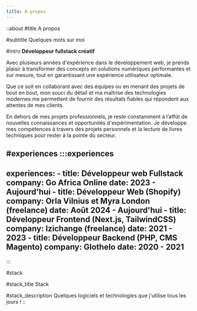 ```yaml
---
title: A propos
---
```


::about
#title
A propos

#subtitle
Quelques mots sur moi

#intro
**Développeur fullstack créatif**

Avec plusieurs années d'expérience dans le développement web, je prends plaisir à transformer des concepts en solutions numériques performantes et sur mesure, tout en garantissant une expérience utilisateur optimale.

Que ce soit en collaborant avec des équipes ou en menant des projets de bout en bout, mon souci du détail et ma maîtrise des technologies modernes me permettent de fournir des résultats fiables qui répondent aux attentes de mes clients.

En dehors de mes projets professionnels, je reste constamment à l’affût de nouvelles connaissances et opportunités d'expérimentation. Je développe mes compétences à travers des projets personnels et la lecture de livres techniques pour rester à la pointe du secteur.

#experiences
  :::experiences
  ---
  experiences:
    - title: Développeur web Fullstack
      company: Go Africa Online
      date: 2023 - Aujourd'hui
    - title: Développeur Web (Shopify)
      company: Orla Vilnius et Myra London (freelance)
      date: Août 2024 - Aujourd'hui
    - title: Développeur Frontend (Next.js, TailwindCSS)
      company: Izichange (freelance)
      date: 2021 - 2023
    - title: Développeur Backend (PHP, CMS Magento)
      company: Glothelo
      date: 2020 - 2021
  ---
  :::

#stack

#stack_title
Stack

#stack_description
Quelques logiciels et technologies que j'utilise tous les jours !
::
